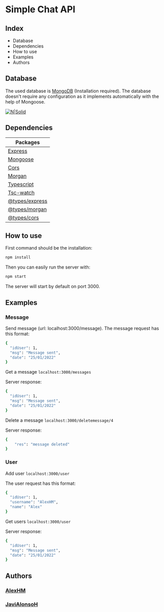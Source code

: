 # Simple Chat API

## Index

- Database
- Dependencies
- How to use
- Examples
- Authors



## Database

The used database is [MongoDB](https://www.mongodb.com/es) (Installation required).
The database doesn't require any configuration as it implements automatically with the help of Mongoose.

[![N|Solid](https://upload.wikimedia.org/wikipedia/commons/thumb/9/93/MongoDB_Logo.svg/2560px-MongoDB_Logo.svg.png)](https://www.mongodb.com/es)


## Dependencies

| Packages |
| -------- | 
| [Express](https://www.npmjs.com/package/express) |
| [Mongoose](https://www.npmjs.com/package/mongoose) |
| [Cors](https://www.npmjs.com/package/cors) |
| [Morgan](https://www.npmjs.com/search?q=morgan)
| [Typescript](https://www.typescriptlang.org/download) | 
| [Tsc-watch](https://www.typescriptlang.org/docs/handbook/configuring-watch.html#configuring-file-watching-using-environment-variable-tsc_watchfile) |
| [@types/express](https://www.npmjs.com/package/@types/express) |
| [@types/morgan](https://www.npmjs.com/package/@types/morgan) |
| [@types/cors](https://www.npmjs.com/package/@types/cors) |

## How to use 

First command should be the installation:


```sh
npm install
```


Then you can easily run the server with:


```sh
npm start
```


The server will start by default on port 3000.

## Examples

### Message
Send message (url: localhost:3000/message).
The message request has this format:

```sh
{
  "idUser": 1,
  "msg": "Message sent",
  "date": "25/01/2022"
}
```

Get a message ```localhost:3000/messages```

Server response:

```sh
{
  "idUser": 1,
  "msg": "Message sent",
  "date": "25/01/2022"
}
```

Delete a message ```localhost:3000/deletemessage/4```

Server response:

```sh
{
    "res": "message deleted"
}
```

### User 
Add user ```localhost:3000/user```

The user request has this format:

```sh
{
  "idUser": 1,
  "username": "AlexHM",
  "name": "Alex"
}
```

Get users ```localhost:3000/user```

Server response:

```sh
{
  "idUser": 1,
  "msg": "Message sent",
  "date": "25/01/2022"
}
```

## Authors

### [AlexHM](https://github.com/AlexHM)


### [JaviAlonsoH](https://github.com/JaviAlonsoH)

